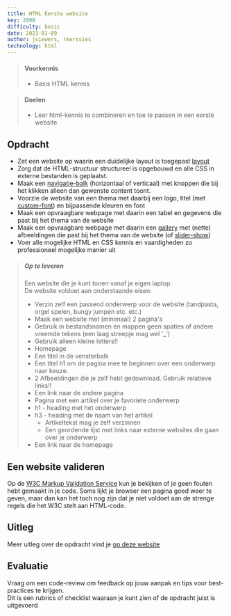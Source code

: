 ```yaml
---
title: HTML Eerste website
key: 2008
difficulty: basic
date: 2023-01-09
author: jsiewers, rkerssies
technology: html
---
```



> #### Voorkennis
> * Basis HTML kennis 

> #### Doelen
> * Leer html-kennis te combineren en toe te passen in een eerste website

## Opdracht
* Zet een website op waarin een duidelijke layout is toegepast [layout](https://www.w3schools.com/html/html_layout.asp)
* Zorg dat de HTML-structuur structureel is opgebouwd en alle CSS in externe bestanden is geplaatst.
* Maak een [navigatie-balk](https://www.w3schools.com/css/css_navbar.asp) (horizontaal of verticaal) met knoppen die bij het klikken alleen dan gewenste content toont.
* Voorzie de website van een thema met daarbij een logo, titel (met [custom-font](https://www.w3schools.com/css/css3_fonts.asp)) en bijpassende kleuren en font
* Maak een opvraagbare webpage met daarin een tabel en gegevens die past bij het thema van de website
* Maak een opvraagbare webpage met daarin een [gallery](https://www.w3schools.com/css/css_image_gallery.asp) met (nette) afbeeldingen die past bij het thema van de website (of [slider-show](https://www.w3schools.com/howto/howto_js_slideshow_gallery.asp))
* Voer alle mogelijke HTML en CSS kennis en vaardigheden zo professioneel mogelijke manier uit


> ##### Op te leveren
> Een website die je kunt tonen vanaf je eigen laptop.  
> De website voldoet aan onderstaande eisen:
> * Verzin zelf een passend onderwerp voor de website (tandpasta, orgel spelen, bungy jumpen etc. etc.)
> * Maak een website met (minimaal) 2 pagina's
> * Gebruik in bestandsnamen en mappen geen spaties of andere vreemde tekens (een laag streepje mag wel '_')
> * Gebruik alleen kleine letters!!
> * Homepage
>  * Een titel in de vensterbalk
>  * Een titel h1 om de pagina mee te beginnen over een onderwerp naar keuze.
>  * 2 Afbeeldingen die je zelf hebt gedownload. Gebruik relatieve links!!
>  * Een link naar de andere pagina
> * Pagina met een artikel over je favoriete onderwerp
>  * h1 - heading met het onderwerp
>  * h3 - heading met de naam van het artikel  
>    * Artikeltekst mag je zelf verzinnen
>    * Een geordende lijst met links naar externe websites die gaan over je onderwerp
> * Een link naar de homepage

## Een website valideren
Op de [W3C Markup Validation Service](https://validator.w3.org/) kun je bekijken of je geen fouten hebt gemaakt in je code.
Soms lijkt je browser een pagina goed weer te geven, maar dan kan het toch nog zijn dat je niet voldoet aan de strenge regels die het W3C stelt aan HTML-code. 

## Uitleg
Meer uitleg over de opdracht vind je [op deze website](https://www.edutorial.nl/html/eerste-website/)


## Evaluatie
Vraag om een code-review om feedback op jouw aanpak en tips voor best-practices te krijgen.<br>
Dit is een rubrics of checklist waaraan je kunt zien of de opdracht juist is uitgevoerd
